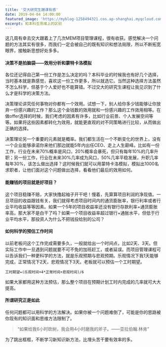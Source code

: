 ```yaml
---
title: '交大研究生蹭课有感'
date: 2019-04-04 14:00:00
featured_image: 'https://myblog-1258494321.cos.ap-shanghai.myqcloud.com/image/back_to_blog/BLOG-technology-in-higher-education%401X.jpg'
excerpt: 和本科生思维上的区别
---
```


这几周有幸去交大跟着上了几次MEM项目管理课程，很有收获。感觉解决一个问题的方法其实有很多，而我们一定会被自己的既有知识和想法局限，所以不断拓宽眼界，接触新思想好处多多。

#### 决策不是拍脑袋——效用分析和蒙特卡洛模拟

各位还记得自己第一份工作是怎么决定的吗？本科毕业的时候我也有好几个选择，当时基本就是靠感觉，喜欢这一份工作更多，所以就选它。当然这种选择方法虽然不怎么科学，但基于个人爱好也不能算错。不过交大的研究生课程让我见识到了什么才是科学的决策方法。

决策理论讲究任何事物对你都有一个效用。试想一下，别人给你多少钱能够让你放弃一份感兴趣的工作？那么这个金钱数的效用就和一份感兴趣的工作效用相等。在做offer选择的时候，我们考虑的因素有许多，比如行业前景、个人发展空间等等。如果将这些因素都转化为效用，就能更直观的对不同策略进行比较，从而做出正确的选择。

决策理论另一个重要的元素就是概率。我们都生活在一个不断变化的世界上，没有一个企业能够承诺你来他们那边就能5年内出任CEO、走上人生巅峰。比如有一份工作，行业在未来70%概率是风口，20%概率会暴死，但只有每年10%的几率升职；另一份工作，行业在未来30%几率成为风口，50%几率平稳发展，升职几率每年30%，该怎么做出选择？这时候我们就可以用蒙特卡洛模拟，模拟出1000名求职者，让他们面对这个问题做出选择，看看他们最后的效用如何。

#### 能赚钱的项目就是好项目？

这个项目稳赚不赔，大家快撸起袖子开干吧！慢着，先算算项目利润的净现值。一旦项目的收益跟钱有关，我们就得考虑项目时间内的通货膨胀率，银行利率或者行业平均收益等等因素。如果一个5年的项目收益率还没有银行存款利率+通货膨胀率高，那大家不是白干了吗？如果一个项目收益率超过银行+通胀水平，但低于行业平均水平，那投资人为什么不把钱投给别的公司？

#### 如何科学的预估工作时间

以前老板问这个工作完成需要多久，一般就给出一个时间点，比如2天、3天。但实际工作中一旦遇到问题就要不可不免的加班赶工，或者延误。而项目管理课程可以告诉我们一种更科学的方法，就是乐观预期与悲观预期。乐观情况下我1天能够完成，正常情况下2天，悲观情况下3天。老板就可以预估一个工时期望。

```
工时期望=(乐观时间+4*正常时间+悲观时间)/6
```

如果大家都用这种方法预估，那么整个项目在预期计划工时内完成的几率就可大大提高。

#### 所谓研究正是如此

任何问题都可以用科学的方法解决。如果你被一个问题难倒了，可能是你的思路被你现有的知识面和思维方法限制了。

> “如果给我6小时砍树，我会用4小时磨我的斧子。——亚拉伯翰.林肯”

为了跳出框框，不断学习新知识新方法，比埋头苦干要有效率的多。
